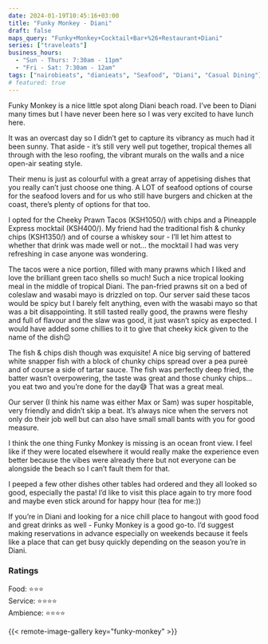 ```yaml
---
date: 2024-01-19T10:45:16+03:00
title: "Funky Monkey - Diani"
draft: false
maps_query: "Funky+Monkey+Cocktail+Bar+%26+Restaurant+Diani"
series: ["traveleats"]
business_hours:
  - "Sun - Thurs: 7:30am - 11pm"
  - "Fri - Sat: 7:30am - 12am"
tags: ["nairobieats", "dianieats", "Seafood", "Diani", "Casual Dining"]
# featured: true
---
```


Funky Monkey is a nice little spot along Diani beach road. I’ve been to Diani many times but I have never been here so I was very excited to have lunch here.

It was an overcast day so I didn’t get to capture its vibrancy as much had it been sunny. That aside - it’s still very well put together, tropical themes all through with the leso roofing, the vibrant murals on the walls and a nice open-air seating style.

Their menu is just as colourful with a great array of appetising dishes that you really can’t just choose one thing. A LOT of seafood options of course for the seafood lovers and for us who still have burgers and chicken at the coast, there’s plenty of options for that too.

I opted for the Cheeky Prawn Tacos (KSH1050/) with chips and a Pineapple Express mocktail (KSH400/). My friend had the traditional fish & chunky chips (KSH1350/) and of course a whiskey sour - I’ll let him attest to whether that drink was made well or not… the mocktail I had was very refreshing in case anyone was wondering.

The tacos were a nice portion, filled with many prawns which I liked and love the brilliant green taco shells so much! Such a nice tropical looking meal in the middle of tropical Diani. The pan-fried prawns sit on a bed of coleslaw and wasabi mayo is drizzled on top. Our server said these tacos would be spicy but I barely felt anything, even with the wasabi mayo so that was a bit disappointing. It still tasted really good, the prawns were fleshy and full of flavour and the slaw was good, it just wasn’t spicy as expected. I would have added some chillies to it to give that cheeky kick given to the name of the dish😉

The fish & chips dish though was exquisite! A nice big serving of battered white snapper fish with a block of chunky chips spread over a pea pureè and of course a side of tartar sauce. The fish was perfectly deep fried, the batter wasn’t overpowering, the taste was great and those chunky chips… you eat two and you’re done for the day😅 That was a great meal.

Our server (I think his name was either Max or Sam) was super hospitable, very friendly and didn’t skip a beat. It’s always nice when the servers not only do their job well but can also have small small bants with you for good measure.

I think the one thing Funky Monkey is missing is an ocean front view. I feel like if they were located elsewhere it would really make the experience even better because the vibes were already there but not everyone can be alongside the beach so I can’t fault them for that.

I peeped a few other dishes other tables had ordered and they all looked so good, especially the pasta! I’d like to visit this place again to try more food and maybe even stick around for happy hour (tea for me:))

If you’re in Diani and looking for a nice chill place to hangout with good food and great drinks as well - Funky Monkey is a good go-to. I’d suggest making reservations in advance especially on weekends because it feels like a place that can get busy quickly depending on the season you’re in Diani.

### Ratings

Food: ⭐️⭐️⭐️<br>
Service: ⭐️⭐️⭐️⭐️<br>
Ambience: ⭐️⭐️⭐️⭐️<br>

{{< remote-image-gallery key="funky-monkey" >}}
